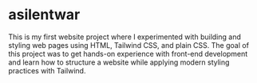 # asilentwar
This is my first website project where I experimented with building and styling web pages using HTML, Tailwind CSS, and plain CSS. The goal of this project was to get hands-on experience with front-end development and learn how to structure a website while applying modern styling practices with Tailwind.
